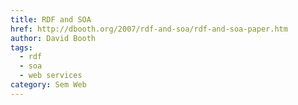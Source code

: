 ```yaml
---
title: RDF and SOA
href: http://dbooth.org/2007/rdf-and-soa/rdf-and-soa-paper.htm
author: David Booth
tags:
  - rdf
  - soa
  - web services
category: Sem Web
---
```

